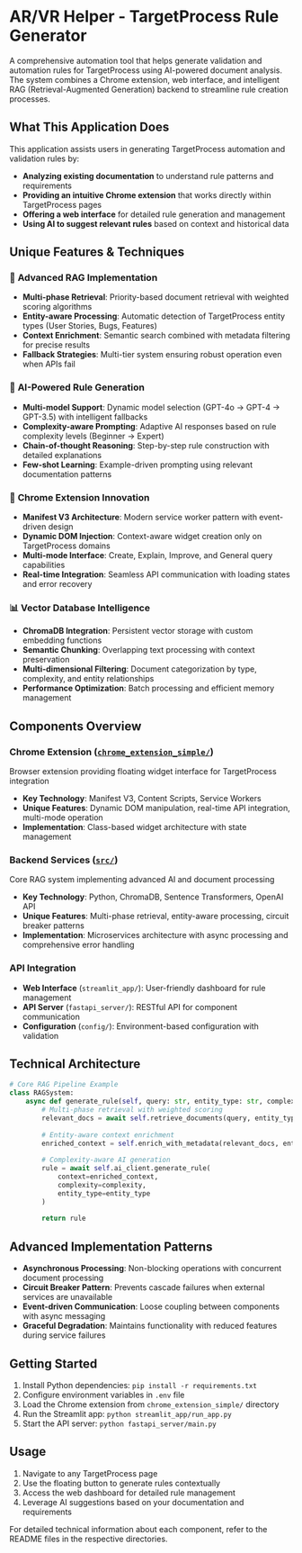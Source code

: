 # AR/VR Helper - TargetProcess Rule Generator

A comprehensive automation tool that helps generate validation and automation rules for TargetProcess using AI-powered document analysis. The system combines a Chrome extension, web interface, and intelligent RAG (Retrieval-Augmented Generation) backend to streamline rule creation processes.

## What This Application Does

This application assists users in generating TargetProcess automation and validation rules by:

- **Analyzing existing documentation** to understand rule patterns and requirements
- **Providing an intuitive Chrome extension** that works directly within TargetProcess pages
- **Offering a web interface** for detailed rule generation and management
- **Using AI to suggest relevant rules** based on context and historical data

## Unique Features & Techniques

### 🤖 **Advanced RAG Implementation**
- **Multi-phase Retrieval**: Priority-based document retrieval with weighted scoring algorithms
- **Entity-aware Processing**: Automatic detection of TargetProcess entity types (User Stories, Bugs, Features)
- **Context Enrichment**: Semantic search combined with metadata filtering for precise results
- **Fallback Strategies**: Multi-tier system ensuring robust operation even when APIs fail

### 🧠 **AI-Powered Rule Generation**
- **Multi-model Support**: Dynamic model selection (GPT-4o → GPT-4 → GPT-3.5) with intelligent fallbacks
- **Complexity-aware Prompting**: Adaptive AI responses based on rule complexity levels (Beginner → Expert)
- **Chain-of-thought Reasoning**: Step-by-step rule construction with detailed explanations
- **Few-shot Learning**: Example-driven prompting using relevant documentation patterns

### 🔧 **Chrome Extension Innovation**
- **Manifest V3 Architecture**: Modern service worker pattern with event-driven design
- **Dynamic DOM Injection**: Context-aware widget creation only on TargetProcess domains
- **Multi-mode Interface**: Create, Explain, Improve, and General query capabilities
- **Real-time Integration**: Seamless API communication with loading states and error recovery

### 📊 **Vector Database Intelligence**
- **ChromaDB Integration**: Persistent vector storage with custom embedding functions
- **Semantic Chunking**: Overlapping text processing with context preservation
- **Multi-dimensional Filtering**: Document categorization by type, complexity, and entity relationships
- **Performance Optimization**: Batch processing and efficient memory management

## Components Overview

### **Chrome Extension** ([`chrome_extension_simple/`](chrome_extension_simple/README.md))
Browser extension providing floating widget interface for TargetProcess integration
- **Key Technology**: Manifest V3, Content Scripts, Service Workers
- **Unique Features**: Dynamic DOM manipulation, real-time API integration, multi-mode operation
- **Implementation**: Class-based widget architecture with state management

### **Backend Services** ([`src/`](src/README.md))  
Core RAG system implementing advanced AI and document processing
- **Key Technology**: Python, ChromaDB, Sentence Transformers, OpenAI API
- **Unique Features**: Multi-phase retrieval, entity-aware processing, circuit breaker patterns
- **Implementation**: Microservices architecture with async processing and comprehensive error handling

### **API Integration**
- **Web Interface** (`streamlit_app/`): User-friendly dashboard for rule management
- **API Server** (`fastapi_server/`): RESTful API for component communication
- **Configuration** (`config/`): Environment-based configuration with validation

## Technical Architecture

```python
# Core RAG Pipeline Example
class RAGSystem:
    async def generate_rule(self, query: str, entity_type: str, complexity: str):
        # Multi-phase retrieval with weighted scoring
        relevant_docs = await self.retrieve_documents(query, entity_type)
        
        # Entity-aware context enrichment
        enriched_context = self.enrich_with_metadata(relevant_docs, entity_type)
        
        # Complexity-aware AI generation
        rule = await self.ai_client.generate_rule(
            context=enriched_context,
            complexity=complexity,
            entity_type=entity_type
        )
        
        return rule
```

## Advanced Implementation Patterns

- **Asynchronous Processing**: Non-blocking operations with concurrent document processing
- **Circuit Breaker Pattern**: Prevents cascade failures when external services are unavailable  
- **Event-driven Communication**: Loose coupling between components with async messaging
- **Graceful Degradation**: Maintains functionality with reduced features during service failures

## Getting Started

1. Install Python dependencies: `pip install -r requirements.txt`
2. Configure environment variables in `.env` file
3. Load the Chrome extension from `chrome_extension_simple/` directory
4. Run the Streamlit app: `python streamlit_app/run_app.py`
5. Start the API server: `python fastapi_server/main.py`

## Usage

1. Navigate to any TargetProcess page
2. Use the floating button to generate rules contextually
3. Access the web dashboard for detailed rule management
4. Leverage AI suggestions based on your documentation and requirements

For detailed technical information about each component, refer to the README files in the respective directories.